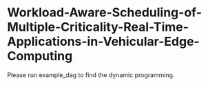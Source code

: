 # Workload-Aware-Scheduling-of-Multiple-Criticality-Real-Time-Applications-in-Vehicular-Edge-Computing

Please run example_dag to find the dynamic programming.
